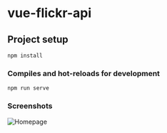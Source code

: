 # vue-flickr-api

## Project setup
```
npm install
```

### Compiles and hot-reloads for development
```
npm run serve
```

### Screenshots
![Homepage](http://i66.tinypic.com/21zsax.jpg)
